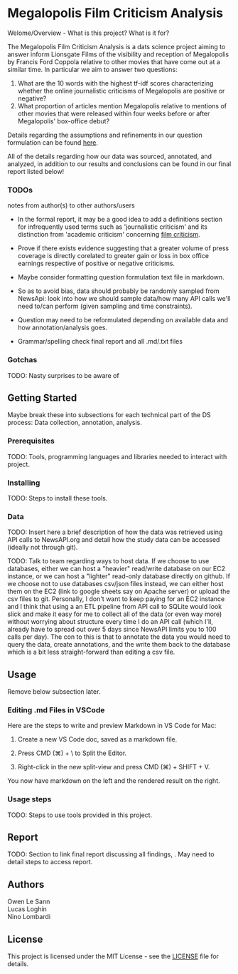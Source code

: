 # Megalopolis Film Criticism Analysis
Welome/Overview - What is this project? What is it for?

The Megalopolis Film Criticism Analysis is a dats science project aiming to answer inform Lionsgate Films of the visibility and reception of Megalopolis by Francis Ford Coppola relative to other movies that have come out at a similar time. In particular we aim to answer two questions:

1. What are the 10 words with the highest tf-idf scores characterizing whether the online journalistic criticisms of Megalopolis are positive or negative?
2. What proportion of articles mention Megalopolis relative to mentions of other movies that were released within four weeks before or after Megalopolis' box-office debut?

Details regarding the assumptions and refinements in our question formulation can be found [here](https://github.com/OwenLeSann/COMP370-Final-Project/blob/main/question_formulation.txt).

All of the details regarding how our data was sourced, annotated, and analyzed, in addition to our results and conclusions can be found in our final report listed below!

### TODOs
notes from author(s) to other authors/users

* In the formal report, it may be a good idea to add a definitions section for infrequently used terms such as 'journalistic criticism' and its distinction from 'academic criticism' concerning [film criticism](https://en.wikipedia.org/wiki/Film_criticism).

* Prove if there exists evidence suggesting that a greater volume of press coverage is directly corelated to greater gain or loss in box office earnings respective of positive or negative criticisms.

* Maybe consider formatting question formulation text file in markdown.

* So as to avoid bias, data should probably be randomly sampled from NewsApi: look into how we should sample data/how many API calls we'll need to/can perform (given sampling and time constraints).

* Question may need to be reformulated depending on available data and how annotation/analysis goes.

* Grammar/spelling check final report and all .md/.txt files

### Gotchas
TODO: Nasty surprises to be aware of

## Getting Started
Maybe break these into subsections for each technical part of the DS process: Data collection, annotation, analysis.
### Prerequisites
TODO: Tools, programming languages and libraries needed to interact with project.

### Installing
TODO: Steps to install these tools.

### Data
TODO: Insert here a brief description of how the data was retrieved using API calls to NewsAPI.org and detail how the study data can be accessed (ideally not through git).

TODO: Talk to team regarding ways to host data. If we choose to use databases, either we can host a "heavier" read/write database on our EC2 instance, or we can host a "lighter" read-only database directly on github. If we choose not to use databases csv/json files instead, we can either host them on the EC2 (link to google sheets say on Apache server) or upload the csv files to git. Personally, I don't want to keep paying for an EC2 instance and I think that using a an ETL pipeline from API call to SQLite would look slick and make it easy for me to collect all of the data (or even way more) without worrying about structure every time I do an API call (which I'll, already have to spread out over 5 days since NewsAPI limits you to 100 calls per day). The con to this is that to annotate the data you would need to query the data, create annotations, and the write them back to the database which is a bit less straight-forward than editing a csv file.

## Usage

Remove below subsection later.
### Editing .md Files in VSCode
Here are the steps to write and preview Markdown in VS Code for Mac:

1. Create a new VS Code doc, saved as a markdown file.

2. Press CMD (⌘) + \ to Split the Editor.

3. Right-click in the new split-view and press CMD (⌘) + SHIFT + V.

You now have markdown on the left and the rendered result on the right.

### Usage steps
TODO:
Steps to use tools provided in this project.

## Report
TODO: Section to link final report discussing all findings, . May need to detail steps to access report.

## Authors
Owen Le Sann\
Lucas Loghin\
Nino Lombardi

## License
This project is licensed under the MIT License - see the [LICENSE](https://github.com/OwenLeSann/COMP370-Final-Project/blob/main/LICENSE) file for details.

